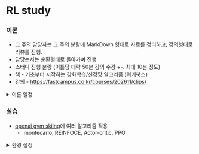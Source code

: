 # RL study

### 이론

- 그 주의 담당자는 그 주의 분량에 MarkDown 형태로 자료를 정리하고, 강의형태로 리뷰를 진행.
- 담당순서는 순환형태로 돌아가며 진행
- 스터디 진행 분량 (이틀당 대략 50분 강의 수강 +-. 최대 10분 정도)
- 책 - 기초부터 시작하는 강화학습/신경망 알고리즘 (위키북스)
- 강의 - https://fastcampus.co.kr/courses/202611/clips/



<details><summary>이론 일정</summary>


**Part 1. 강화학습 소개**

- [1차시](https://github.com/black-subb/study_Reinforcement_learning/issues/1#issue-1121989354)
  - 01\. 강화학습(RL)이란? 
  - 03\. RL 구현을 위한 환경설정 

**Part 2. 가치기반 강화학습의 풀이법**

- [2차시](https://github.com/black-subb/study_Reinforcement_learning/issues/2)
  - Ch 01. 마르코프 결정과정
    - 01\. MP, MRP
- [3차시](https://github.com/black-subb/study_Reinforcement_learning/issues/3#issue-1135288989)
  - Ch 02. 동적 계획법
    - 01\. DP(동적계획법)
- [4차시](https://github.com/black-subb/study_Reinforcement_learning/issues/4#issue-1137866355)
  - Ch 02. 동적 계획법
    - 03\. 비동기적 동적계획법
- [5차시](https://github.com/black-subb/study_Reinforcement_learning/issues/5#issue-1144913368)
  - Ch 03. 모델 없이 세상 알아가기
    - 01\. 도박의 도시 몬테카를로(MC) 그리고 MC 정책추정 - 1
- [6차시](https://github.com/black-subb/study_Reinforcement_learning/issues/6#issue-1148625300)
  - Ch 03. 모델 없이 세상 알아가기
    - 02\. 도박의 도시 몬테카를로(MC) 그리고 MC 정책추정 - 2
- [7차시](https://github.com/black-subb/study_Reinforcement_learning/issues/7#issue-1148625579)
  - Ch 03. 모델 없이 세상 알아가기
    - 04\. Temporal Difference (TD) 정책추정
- [8차시](https://github.com/black-subb/study_Reinforcement_learning/issues/7#issue-1148625579)
  - Ch 04. 모델없이 세상 조종하기
    - 01\. [MC Control] MC기법을 활용한 최적 정책 찾기 
    - 03\. [SARSA] TD기법을 활용한 최적 정책 찾기 
- [9차시]()
  - Ch 05. 어깨넘어 배워서 세상 조종하기
    - 01\. Off-policy MC control
    - 02\. Off-policy TD control, Q-learning

**Part 3. 함수 근사기법**

- [10차시]()
  - Ch 01. 함수 근사 소개
    - 01\. 함수 근사 어떻게 RL에
    - 02\. 함수 근사 첫걸음 - 선형회귀 모델
- [11차시]()
  - Ch 02. 심층 신경망을 활용한 함수근사
    - 01\. 선형 근사 - 1
    - 02\. 선형 근사 - 2
- [12차시]()
  - Ch 02. 심층 신경망을 활용한 함수근사
    - 05\. Naive Deep Q-Learning - 1
    - 06\. Naive Deep Q-Learning - 2
- [13차시]()
  - Ch 02. 심층 신경망을 활용한 함수근사
    - 07\. 합성곱 신경망 기초

</details>

### 실습

- [openai gym skiing](https://gym.openai.com/envs/Skiing-v0/)에 여러 알고리즘 적용
  - montecarlo, REINFOCE, Actor-critic, PPO

<details><summary>환경 설정</summary>

- gym[atari] 설치 후 autorom 추가 설치

```sh
pip install -U gym[atari]
pip install autorom
autorom
```

- 환경 설정 테스트

```python
import gym
// print(gym.envs.registry.all())
env = gym.make('Skiing-v0', render_mode='human')
env.reset()
for _ in range(100):
    env.step(env.action_space.sample()) # take a random action
env.close()
```

- 참고 링크

  - [openai gym getting started](https://gym.openai.com/docs/)

  - [ModuleNotFoundError: No module named 'gym.envs.atari'](https://github.com/openai/gym/issues/2498)

  - [Error in importing environment OpenAI Gym](https://stackoverflow.com/questions/69442971/error-in-importing-environment-openai-gym)

</details>
